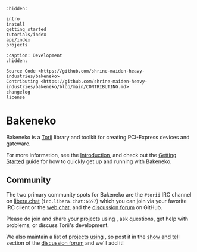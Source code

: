 <!-- markdownlint-disable MD041 MD033 -->
```{toctree}
:hidden:

intro
install
getting_started
tutorials/index
api/index
projects
```

```{toctree}
:caption: Development
:hidden:

Source Code <https://github.com/shrine-maiden-heavy-industries/bakeneko>
Contributing <https://github.com/shrine-maiden-heavy-industries/bakeneko/blob/main/CONTRIBUTING.md>
changelog
license
```

# Bakeneko

Bakeneko is a [Torii] library and toolkit for creating PCI-Express devices and gateware.

For more information, see the [Introduction], and check out the [Getting Started] guide for how to quickly get up and running with Bakeneko.

## Community

The two primary community spots for Bakeneko are the `#torii` IRC channel on [libera.chat] (`irc.libera.chat:6697`) which you can join via your favorite IRC client or the [web chat], and the [discussion forum] on GitHub.

Please do join and share your projects using , ask questions, get help with problems, or discuss Torii's development.

We also maintain a list of [projects using ], so post it in the [show and tell] section of the [discussion forum] and we'll add it!

[Torii]: https://github.com/shrine-maiden-heavy-industries/torii-hdl
[Introduction]: ./intro.md
[Getting Started]: ./getting_started.md
[libera.chat]: https://libera.chat/
[web chat]: https://web.libera.chat/#torii
[discussion forum]: https://github.com/shrine-maiden-heavy-industries/bakeneko/discussions
[projects using ]: ./projects.md
[show and tell]: https://github.com/shrine-maiden-heavy-industries/bakeneko/discussions/categories/show-and-tell
